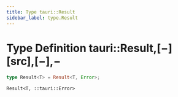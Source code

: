 ```yaml
---
title: Type tauri::Result
sidebar_label: type.Result
---
```


# Type Definition tauri::Result,\[−]\[src],\[−],−

```rs
type Result<T> = Result<T, Error>;
```

`Result<T, ::tauri::Error>`
